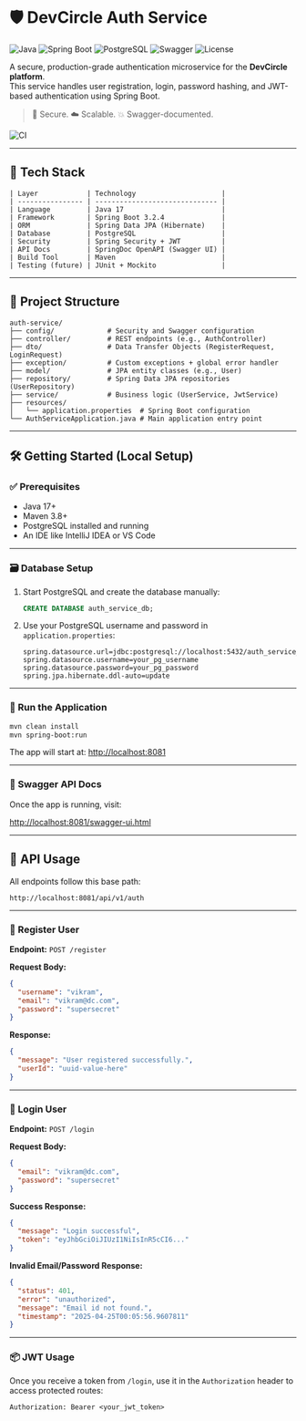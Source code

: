 # 🛡️ DevCircle Auth Service

![Java](https://img.shields.io/badge/Java-17-blue.svg)
![Spring Boot](https://img.shields.io/badge/SpringBoot-3.2.4-brightgreen)
![PostgreSQL](https://img.shields.io/badge/Database-PostgreSQL-blueviolet)
![Swagger](https://img.shields.io/badge/Docs-Swagger_UI-orange)
![License](https://img.shields.io/badge/license-MIT-lightgrey)

A secure, production-grade authentication microservice for the **DevCircle platform**.  
This service handles user registration, login, password hashing, and JWT-based authentication using Spring Boot.

> 🔐 Secure. ☁️ Scalable. 💥 Swagger-documented.

![CI](https://github.com/BailurVikramBhat/devcircle-auth-service/actions/workflows/maven.yml/badge.svg)

---

## 🧰 Tech Stack

```plaintext
| Layer            | Technology                     |
| ---------------- | ------------------------------ |
| Language         | Java 17                        |
| Framework        | Spring Boot 3.2.4              |
| ORM              | Spring Data JPA (Hibernate)    |
| Database         | PostgreSQL                     |
| Security         | Spring Security + JWT          |
| API Docs         | SpringDoc OpenAPI (Swagger UI) |
| Build Tool       | Maven                          |
| Testing (future) | JUnit + Mockito                |
```

---

## 📁 Project Structure

```plaintext
auth-service/
├── config/             # Security and Swagger configuration
├── controller/         # REST endpoints (e.g., AuthController)
├── dto/                # Data Transfer Objects (RegisterRequest, LoginRequest)
├── exception/          # Custom exceptions + global error handler
├── model/              # JPA entity classes (e.g., User)
├── repository/         # Spring Data JPA repositories (UserRepository)
├── service/            # Business logic (UserService, JwtService)
├── resources/
│   └── application.properties  # Spring Boot configuration
└── AuthServiceApplication.java # Main application entry point
```

---

## 🛠️ Getting Started (Local Setup)

### ✅ Prerequisites

- Java 17+
- Maven 3.8+
- PostgreSQL installed and running
- An IDE like IntelliJ IDEA or VS Code

---

### 🗃️ Database Setup

1. Start PostgreSQL and create the database manually:

   ```sql
   CREATE DATABASE auth_service_db;
   ```

2. Use your PostgreSQL username and password in `application.properties`:

   ```properties
   spring.datasource.url=jdbc:postgresql://localhost:5432/auth_service_db
   spring.datasource.username=your_pg_username
   spring.datasource.password=your_pg_password
   spring.jpa.hibernate.ddl-auto=update
   ```

---

### 🚀 Run the Application

```bash
mvn clean install
mvn spring-boot:run
```

The app will start at: [http://localhost:8081](http://localhost:8081)

---

### 📘 Swagger API Docs

Once the app is running, visit:

[http://localhost:8081/swagger-ui.html](http://localhost:8081/swagger-ui.html)

---

## 📡 API Usage

All endpoints follow this base path:

```
http://localhost:8081/api/v1/auth
```

---

### 📝 Register User

**Endpoint:** `POST /register`

**Request Body:**

```json
{
  "username": "vikram",
  "email": "vikram@dc.com",
  "password": "supersecret"
}
```

**Response:**

```json
{
  "message": "User registered successfully.",
  "userId": "uuid-value-here"
}
```

---

### 🔐 Login User

**Endpoint:** `POST /login`

**Request Body:**

```json
{
  "email": "vikram@dc.com",
  "password": "supersecret"
}
```

**Success Response:**

```json
{
  "message": "Login successful",
  "token": "eyJhbGciOiJIUzI1NiIsInR5cCI6..."
}
```

**Invalid Email/Password Response:**

```json
{
  "status": 401,
  "error": "unauthorized",
  "message": "Email id not found.",
  "timestamp": "2025-04-25T00:05:56.9607811"
}
```

---

### 📦 JWT Usage

Once you receive a token from `/login`, use it in the `Authorization` header to access protected routes:

```
Authorization: Bearer <your_jwt_token>
```
